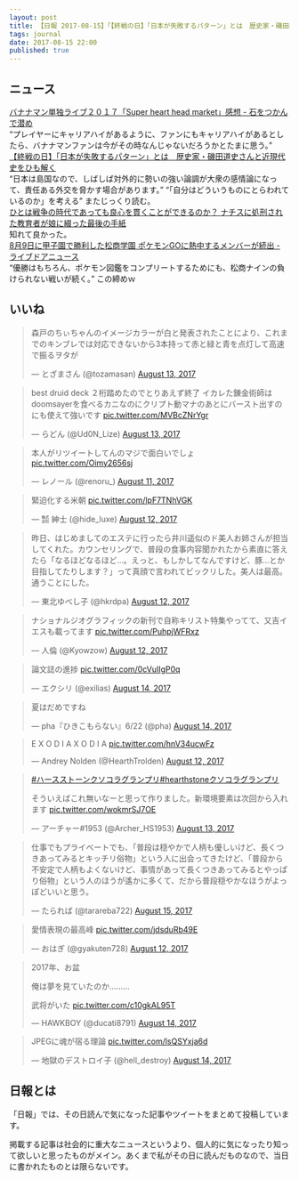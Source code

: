 ```yaml
---
layout: post
title: 【日報 2017-08-15】「【終戦の日】「日本が失敗するパターン」とは　歴史家・磯田道史さんと近現代史をひも解く」他
tags: journal
date: 2017-08-15 22:00
published: true
---
```



## ニュース

<div class="news"><a href="http://d.hatena.ne.jp/taira-bon/20170815/1502799083" target="_blank">バナナマン単独ライブ２０１７「Super heart head market」感想 - 石をつかんで潜め</a>
<div class="newscomme">“プレイヤーにキャリアハイがあるように、ファンにもキャリアハイがあるとしたら、バナナマンファンは今がその時なんじゃないだろうかとたまに思う。”</div>
</div>

<div class="news"><a href="http://www.huffingtonpost.jp/2017/08/14/michifumi-isoda-01_n_17754754.html" target="_blank">【終戦の日】「日本が失敗するパターン」とは　歴史家・磯田道史さんと近現代史をひも解く</a>
<div class="newscomme">“日本は島国なので、しばしば対外的に勢いの強い論調が大衆の感情論になって、責任ある外交を脅かす場合があります。” “「自分はどういうものにとらわれているのか」を考える” またじっくり読む。</div>
</div>

<div class="news"><a href="https://www.buzzfeed.com/jp/satoruishido/reichwein" target="_blank">ひとは戦争の時代であっても良心を貫くことができるのか？ ナチスに処刑された教育者が娘に綴った最後の手紙</a>
<div class="newscomme">知れて良かった。</div>
</div>

<div class="news"><a href="http://news.livedoor.com/article/detail/13456203/" target="_blank">8月9日に甲子園で勝利した松商学園 ポケモンGOに熱中するメンバーが続出 - ライブドアニュース</a>
<div class="newscomme">“優勝はもちろん、ポケモン図鑑をコンプリートするためにも、松商ナインの負けられない戦いが続く。” この締めｗ</div>
</div>


## いいね

 
<blockquote class="twitter-tweet"><p lang="ja" dir="ltr">森戸のちぃちゃんのイメージカラーが白と発表されたことにより、これまでのキンブレでは対応できないから3本持って赤と緑と青を点灯して高速で振るヲタが</p>&mdash; とざまさん (@tozamasan) <a href="https://twitter.com/tozamasan/status/896645257567141888">August 13, 2017</a></blockquote>
<script async src="//platform.twitter.com/widgets.js" charset="utf-8"></script>


<blockquote class="twitter-tweet"><p lang="ja" dir="ltr">best druid deck
２桁踏めたのでとりあえず終了
イカレた錬金術師はdoomsayerを食べるカニなのにクリプト動マナのあとにバースト出すのにも使えて強いです <a href="https://t.co/MVBcZNrYgr">pic.twitter.com/MVBcZNrYgr</a></p>&mdash; らどん (@Ud0N_Lize) <a href="https://twitter.com/Ud0N_Lize/status/896727226988716033">August 13, 2017</a></blockquote>
<script async src="//platform.twitter.com/widgets.js" charset="utf-8"></script>


<blockquote class="twitter-tweet"><p lang="ja" dir="ltr">本人がリツイートしてんのマジで面白いでしょ <a href="https://t.co/Oimy2656sj">pic.twitter.com/Oimy2656sj</a></p>&mdash; レノール (@renoru_) <a href="https://twitter.com/renoru_/status/895931199092269056">August 11, 2017</a></blockquote>
<script async src="//platform.twitter.com/widgets.js" charset="utf-8"></script>


<blockquote class="twitter-tweet"><p lang="ja" dir="ltr">緊迫化する米朝 <a href="https://t.co/lpF7TNhVGK">pic.twitter.com/lpF7TNhVGK</a></p>&mdash; ㍿ 紳士 (@hide_luxe) <a href="https://twitter.com/hide_luxe/status/896191408448589824">August 12, 2017</a></blockquote>
<script async src="//platform.twitter.com/widgets.js" charset="utf-8"></script>


<blockquote class="twitter-tweet"><p lang="ja" dir="ltr">昨日、はじめましてのエステに行ったら井川遥似のド美人お姉さんが担当してくれた。カウンセリングで、普段の食事内容聞かれたから素直に答えたら「なるほどなるほど…。えっと、もしかしてなんですけど、豚…とか目指してたりします？」って真顔で言われてビックリした。美人は最高。通うことにした。</p>&mdash; 東北ゆべし子 (@hkrdpa) <a href="https://twitter.com/hkrdpa/status/896272535339245569">August 12, 2017</a></blockquote>
<script async src="//platform.twitter.com/widgets.js" charset="utf-8"></script>


<blockquote class="twitter-tweet"><p lang="ja" dir="ltr">ナショナルジオグラフィックの新刊で自称キリスト特集やってて、又吉イエスも載ってます <a href="https://t.co/PuhpjWFRxz">pic.twitter.com/PuhpjWFRxz</a></p>&mdash; 人倫 (@Kyowzow) <a href="https://twitter.com/Kyowzow/status/896306698536706048">August 12, 2017</a></blockquote>
<script async src="//platform.twitter.com/widgets.js" charset="utf-8"></script>


<blockquote class="twitter-tweet"><p lang="ja" dir="ltr">論文誌の進捗 <a href="https://t.co/0cVuIIgP0q">pic.twitter.com/0cVuIIgP0q</a></p>&mdash; エクシリ (@exilias) <a href="https://twitter.com/exilias/status/896932787810222080">August 14, 2017</a></blockquote>
<script async src="//platform.twitter.com/widgets.js" charset="utf-8"></script>


<blockquote class="twitter-tweet"><p lang="ja" dir="ltr">夏はだめですね</p>&mdash; pha『ひきこもらない』6/22 (@pha) <a href="https://twitter.com/pha/status/896950626621374464">August 14, 2017</a></blockquote>
<script async src="//platform.twitter.com/widgets.js" charset="utf-8"></script>


<blockquote class="twitter-tweet"><p lang="ro" dir="ltr">E X O D I A
X
O
D
I
A <a href="https://t.co/hnV34ucwFz">pic.twitter.com/hnV34ucwFz</a></p>&mdash; Andrey Nolden (@HearthTrolden) <a href="https://twitter.com/HearthTrolden/status/896160241640800258">August 12, 2017</a></blockquote>
<script async src="//platform.twitter.com/widgets.js" charset="utf-8"></script>


<blockquote class="twitter-tweet"><p lang="ja" dir="ltr"><a href="https://twitter.com/hashtag/%E3%83%8F%E3%83%BC%E3%82%B9%E3%82%B9%E3%83%88%E3%83%BC%E3%83%B3%E3%82%AF%E3%82%BD%E3%82%B3%E3%83%A9%E3%82%B0%E3%83%A9%E3%83%B3%E3%83%97%E3%83%AA?src=hash">#ハースストーンクソコラグランプリ</a><a href="https://twitter.com/hashtag/hearthstone%E3%82%AF%E3%82%BD%E3%82%B3%E3%83%A9%E3%82%B0%E3%83%A9%E3%83%B3%E3%83%97%E3%83%AA?src=hash">#hearthstoneクソコラグランプリ</a>

そういえばこれ無いなーと思って作りました。新環境要素は次回から入れます <a href="https://t.co/wokmrSJ7OE">pic.twitter.com/wokmrSJ7OE</a></p>&mdash; アーチャー#1953 (@Archer_HS1953) <a href="https://twitter.com/Archer_HS1953/status/896711389682597888">August 13, 2017</a></blockquote>
<script async src="//platform.twitter.com/widgets.js" charset="utf-8"></script>


<blockquote class="twitter-tweet"><p lang="ja" dir="ltr">仕事でもプライベートでも、「普段は穏やかで人柄も優しいけど、長くつきあってみるとキッチリ俗物」という人に出会ってきたけど、「普段から不安定で人柄もよくないけど、事情があって長くつきあってみるとやっぱり俗物」という人のほうが遙かに多くて、だから普段穏やかなほうがよっぽどいいと思う。</p>&mdash; たられば (@tarareba722) <a href="https://twitter.com/tarareba722/status/897318169722855427">August 15, 2017</a></blockquote>
<script async src="//platform.twitter.com/widgets.js" charset="utf-8"></script>


<blockquote class="twitter-tweet"><p lang="ja" dir="ltr">愛情表現の最高峰 <a href="https://t.co/jdsduRb49E">pic.twitter.com/jdsduRb49E</a></p>&mdash; おはぎ (@gyakuten728) <a href="https://twitter.com/gyakuten728/status/896344632958648320">August 12, 2017</a></blockquote>
<script async src="//platform.twitter.com/widgets.js" charset="utf-8"></script>


<blockquote class="twitter-tweet"><p lang="ja" dir="ltr">2017年、お盆

俺は夢を見ていたのか………

武将がいた <a href="https://t.co/c10gkAL95T">pic.twitter.com/c10gkAL95T</a></p>&mdash; HAWKBOY (@ducati8791) <a href="https://twitter.com/ducati8791/status/896904316371386368">August 14, 2017</a></blockquote>
<script async src="//platform.twitter.com/widgets.js" charset="utf-8"></script>


<blockquote class="twitter-tweet"><p lang="ja" dir="ltr">JPEGに魂が宿る理論 <a href="https://t.co/lsQSYxja6d">pic.twitter.com/lsQSYxja6d</a></p>&mdash; 地獄のデストロイ子 (@hell_destroy) <a href="https://twitter.com/hell_destroy/status/896991961357328384">August 14, 2017</a></blockquote>
<script async src="//platform.twitter.com/widgets.js" charset="utf-8"></script>


## 日報とは

「日報」では、その日読んで気になった記事やツイートをまとめて投稿しています。

掲載する記事は社会的に重大なニュースというより、個人的に気になったり知って欲しいと思ったものがメイン。あくまで私がその日に読んだものなので、当日に書かれたものとは限らないです。